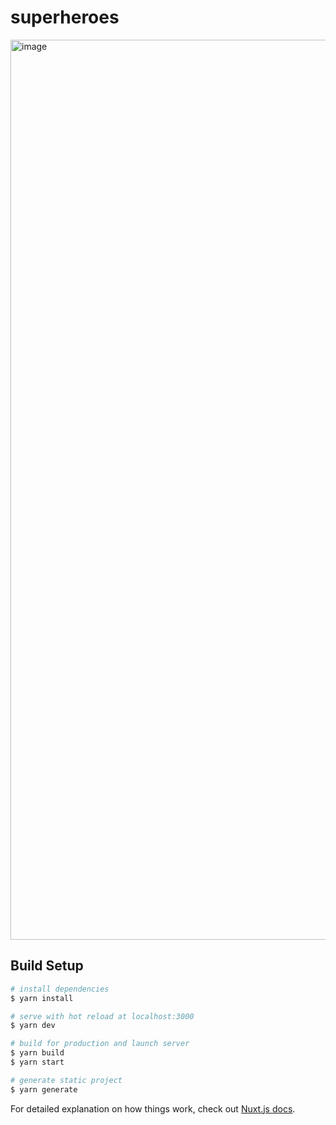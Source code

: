 # superheroes

<img width="1440" alt="image" src="https://user-images.githubusercontent.com/43508135/116792993-089ccf00-aabc-11eb-8fac-0f760adf3d38.png">

## Build Setup

```bash
# install dependencies
$ yarn install

# serve with hot reload at localhost:3000
$ yarn dev

# build for production and launch server
$ yarn build
$ yarn start

# generate static project
$ yarn generate
```

For detailed explanation on how things work, check out [Nuxt.js docs](https://nuxtjs.org).
